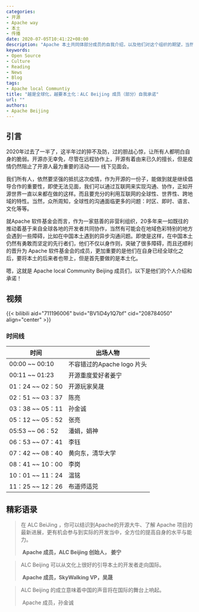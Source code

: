```yaml
---
categories:
- 开源
- Apache way
- 本土
- 传播
date: 2020-07-05T10:41:22+08:00
description: "Apache 本土共同体部分成员的自我介绍，以及他们对这个组织的期望，当然了现在做的事情也非常值得说明。"
keywords:
- Open Source
- Culture
- Reading
- News
- Blog
tags:
- Apache local Communtiy
title: "越是全球化，越要本土化：ALC Beijing 成员（部分）自我承诺"
url: ""
authors:
- Apache Beijing
---
```


## 引言

2020年过去了一半了，这半年过的猝不及防，过的胆战心惊，让所有人都明白自身的脆弱。开源亦无幸免，尽管在远程协作上，开源有着由来已久的擅长，但是疫情仍然阻止了开源人最为重要的活动—— 线下见面会。

我们所有人，依然要坚强的抵抗这次疫情，作为开源的一份子，能做到就是继续倡导合作的重要性，即使无法见面，我们可以通过互联网来实现沟通、协作，正如开源世界一直以来都在做的这样。而且要充分的利用互联网的全球性、世界性、跨地域的特性。当然，众所周知，全球性的沟通面临更多的问题：时区、即时、语言、文化等等。

就Apache 软件基金会而言，作为一家慈善的非营利组织，20多年来一如既往的推动着基于来自全球各地的开发者共同协作，当然有可能会在地域色彩特别的地方会遇到一些障碍，比如在中国本土遇到的异步沟通问题。即使是这样，在中国本土仍然有勇敢而坚定的先行者们，他们不仅以身作则，突破了很多障碍，而且还顺利的晋升为 Apache 软件基金会的成员，更加重要的是他们在自身已经全球化之后，要将本土的后来者也带上，但是首先要做的是本土化。

嗯，这就是 Apache local Community Beijing 成员们，以下是他们的个人介绍和承诺！

## 视频

{{< bilibili aid="711196006" bvid="BV1iD4y1Q7bf" cid="208784050" align="center" >}}

### 时间线

| 时间              | 出场人物                   |
| ----------------- | -------------------------- |
| 00:00 ~~ 00:10    | 不容错过的Apache logo 片头 |
| 00:11 ~~ 01:23    | 开源重度爱好者姜宁         |
| 01：24 ~~ 02：50  | 开源玩家吴晟               |
| 02：51 ~~ 03：37  | 陈亮                       |
| 03：38 ~~ 05：11  | 孙金诚                     |
| 05：12 ~~  05：52 | 张亮                       |
| 05:53 ~~ 06：52   | 潘娟，娟神                 |
| 06：53 ~~ 07：41  | 李钰                       |
| 07：42  ~~ 08：40 | 黄向东，清华大学           |
| 08：41 ~~ 10：00  | 李岗                       |
| 10：01 ~~ 11：24  | 温铭                       |
| 11：25 ~~ 12：26  | 布道师适兕                 |



## 精彩语录

>  在 ALC BeiJing ，你可以结识到Apache的开源大牛、了解 Apache 项目的最新进展，更有机会参与到实际的开发当中，全方位的提高自身的水平与能力。
>
> ​                     **Apache 成员，ALC Beijing 创始人， 姜宁**

> ALC Beijing 可以从文化上很好的引导本土的开发者走向国际。
>
> ​                  **Apache 成员，SkyWalking VP，吴晟**

> ALC  Beijing 的成立意味着中国的声音将在国际的舞台上响起。
>
> ​                          Apache 成员，孙金诚
